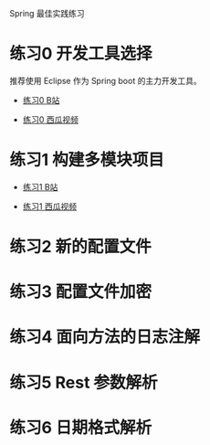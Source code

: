 Spring 最佳实践练习

# 练习0 开发工具选择

推荐使用 Eclipse 作为 Spring boot 的主力开发工具。

* [练习0 B站](https://www.bilibili.com/video/BV1Tp4y1B7Be/)

* [练习0 西瓜视频](https://www.ixigua.com/i6911320394481795584/)

# 练习1 构建多模块项目

* [练习1 B站](https://www.bilibili.com/video/BV1Tp4y1B7Be/)

* [练习1 西瓜视频](https://www.ixigua.com/i6911320394481795584/)

# 练习2 新的配置文件


# 练习3 配置文件加密


# 练习4 面向方法的日志注解


# 练习5 Rest 参数解析


# 练习6 日期格式解析